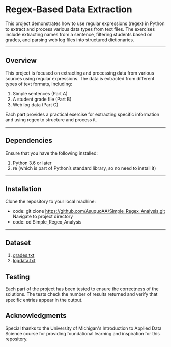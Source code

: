 # Regex-Based Data Extraction
This project demonstrates how to use regular expressions (regex) in Python to extract and process various data types from text files. The exercises include extracting names from a sentence, filtering students based on grades, and parsing web log files into structured dictionaries.


---

## Overview
This project is focused on extracting and processing data from various sources using regular expressions. The data is extracted from different types of text formats, including:
1. Simple sentences (Part A)
2. A student grade file (Part B)
3. Web log data (Part C)
   
Each part provides a practical exercise for extracting specific information and using regex to structure and process it.

---

## Dependencies
Ensure that you have the following installed:
1. Python 3.6 or later
2. re (which is part of Python’s standard library, so no need to install it)

---

## Installation
Clone the repository to your local machine:
- code: git clone https://github.com/AsuquoAA/Simple_Regex_Analysis.git
Navigate to project directory
- code: cd Simple_Regex_Analysis

---

## Dataset
1. <a href="https://github.com/AsuquoAA/Simple_Regex_Analysis/blob/main/grades.txt">grades.txt</a>
2. <a href="https://github.com/AsuquoAA/Simple_Regex_Analysis/blob/main/logdata.txt">logdata.txt</a>

## Testing
Each part of the project has been tested to ensure the correctness of the solutions. The tests check the number of results returned and verify that specific entries appear in the output.

## Acknowledgments
Special thanks to the University of Michigan's Introduction to Applied Data Science course for providing foundational learning and inspiration for this repository.
